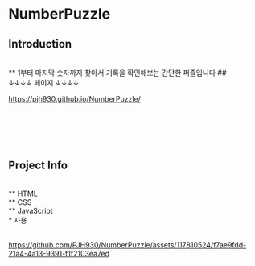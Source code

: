 # NumberPuzzle

## Introduction

</br>
** 1부터 마지막 숫자까지 찾아서 기록을 확인해보는 간단한 퍼즐입니다 ## </br>
↓↓↓↓ 페이지 ↓↓↓↓ </br>

https://pjh930.github.io/NumberPuzzle/

</br></br></br></br>
## Project Info

</br>
** HTML</br>
** CSS</br>
** JavaScript</br>
* 사용
</br>
</br>



https://github.com/PJH930/NumberPuzzle/assets/117810524/f7ae9fdd-21a4-4a13-9391-f1f2103ea7ed




</br></br>










